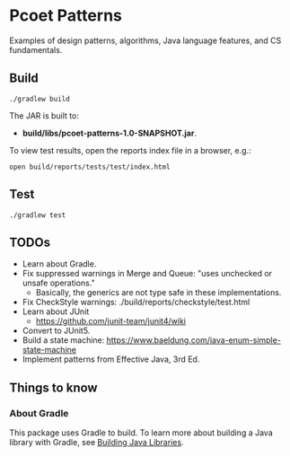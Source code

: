 # Pcoet Patterns

Examples of design patterns, algorithms, Java language features, and CS fundamentals.

## Build

    ./gradlew build
    
The JAR is built to:
 
 * **build/libs/pcoet-patterns-1.0-SNAPSHOT.jar**.

To view test results, open the reports index file in a browser, e.g.:

    open build/reports/tests/test/index.html

## Test

    ./gradlew test

## TODOs
* Learn about Gradle.
* Fix suppressed warnings in Merge and Queue: "uses unchecked or unsafe operations."
  * Basically, the generics are not type safe in these implementations.
* Fix CheckStyle warnings: ./build/reports/checkstyle/test.html
* Learn about JUnit
  * https://github.com/junit-team/junit4/wiki
* Convert to JUnit5.
* Build a state machine: https://www.baeldung.com/java-enum-simple-state-machine
* Implement patterns from Effective Java, 3rd Ed.
  
## Things to know

### About Gradle

This package uses Gradle to build. To learn more about building a Java library with Gradle, see [Building Java Libraries](https://guides.gradle.org/building-java-libraries/).